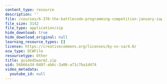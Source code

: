 ```yaml
---
content_type: resource
description: ''
file: /courses/6-370-the-battlecode-programming-competition-january-iap-2013/56b66a34048fab6c3a06a71c7ba1d474_guidedSwarm2.zip
file_size: 3142
file_type: application/zip
hide_download: true
hide_download_original: null
learning_resource_types: []
license: https://creativecommons.org/licenses/by-nc-sa/4.0/
ocw_type: OCWFile
resourcetype: Other
title: guidedSwarm2.zip
uid: 56b66a34-048f-ab6c-3a06-a71c7ba1d474
video_metadata:
  youtube_id: null
---
```

